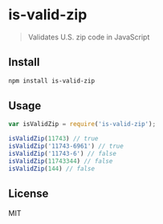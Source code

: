 # is-valid-zip

> Validates U.S. zip code in JavaScript

## Install

```bash
npm install is-valid-zip
```

## Usage

```javascript
var isValidZip = require('is-valid-zip');

isValidZip(11743) // true
isValidZip('11743-6961') // true
isValidZip('11743-6') // false
isValidZip(11743344) // false
isValidZip(144) // false
```

## License

MIT
